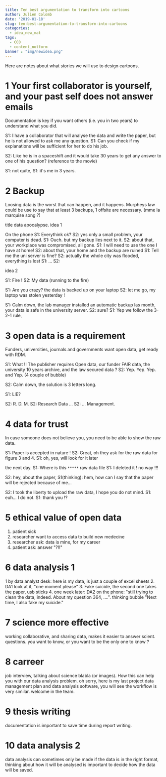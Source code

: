 ```yaml
---
title: Ten best argumentation to transform into cartoons
author: Julien Colomb
date: '2019-01-18'
slug: ten-best-argumentation-to-transform-into-cartoons
categories:
  - idea_new_mat
tags:
  - CC0
  - content_notform
banner : "img/newidea.png"    
---
```


Here are notes about what stories we will use to design cartoons.

# 1 Your first collaborator is yourself, and your past self does not answer emails

Documentation is key if you want others (i.e. you in two years) to understand what you did.

S1: I have a collaborator that will analyse the data and write the paper, but he is not allowed to ask me any question. 
S1: Can you check if my explanations will be sufficient for her to do his job.

S2: Like he is in a spaceshift and it would take 30 years to get any answer to one of his question? (reference to the movie)

S1: not quite,
S1: it's me in 3 years.

# 2 Backup

Loosing data is the worst that can happen, and it happens. Murpheys law could be use to say that at least 3 backups, 1 offsite are necessary. (mme la marquise song ?)

title data apocalypse.
 idea 1
 
On the phone
S1: Everythink ok? S2: yes only a small problem, your computer is dead.
S1: Ouch. but my backup lies next to it. S2: about that, your workplace was compromised, all gone.
S1: I will need to use the one I have at home! S2: about that, your home and the backup are ruined
S1: Tell me the uni server is fine? S2: actually the whole city was flooded, everything is lost
S1: ... S2: 

idea 2

S1: Fire !
S2: My data (running to the fire)

S1: Are you crazy? the data is backed up on your laptop
S2: let me go, my laptop was stolen yesterday !

S1: Calm down, the lab manager installed an automatic backup las month, your data is safe in the university server.
S2: sure?
S1: Yep we follow the 3-2-1 rule, 

# 3 open data is a requirement

Funders, universities, journals and governments want open data, get ready with RDM.

S1: What !! The publisher requires Open data, our funder FAIR data, the university 10 years archive, and the law secured data ?
S2: Yep. Yep. Yep. and Yep.
(4 couple of bubble)
 

S2: Calm down, the solution is 3 letters long.

S1: LIE?


S2: R. D. M.
S2: Research Data ...
S2: ... Management.

# 4 data for trust

In case someone does not believe you, you need to be able to show the raw data. 

S1: Paper is accepted in nature !
S2: Great, oh they ask for the raw data for figure 3 and 4.
S1: oh, yes, will look for it later

the next day.
S1: Where is this `*****` raw data file
S1: I deleted it ! no way !!!

S2: hey, about the paper,
S1(thinking): hem, how can I say that the paper will be rejected because of me...

S2: I took the liberty to upload the raw data, I hope you do not mind. 
S1: euh... I do not.
S1: thank you !?


# 5 ethical value of open data

1. patient sick
2. researcher want to access data to build new medecine
3. researcher ask: data is mine, for my career
3. patient ask: answer "?!!"

# 6 data analysis 1

1 by data analyst desk: here is my data, is just a couple of excel sheets
2. DA1 look at it, "one moment please"
3. Fake suicide, the second one takes the paper, usb sticks
4. one week later: DA2 on the phone: "still trying to clean the data, indeed. About my question 364, ....". thinking bubble "Next time, I also fake my suicide."  

# 7 science more effective

working collaborative, and sharing data, makes it easier to answer scient. questions. you want to know, or you want to be the only one to know ?

# 8 carreer

job interview, talking about science blabla (or images). How this can help you with our data analysis problem. oh sorry, here is my last project data management plan and data analysis software, you will see the workflow is very similar. welcome in the team.

# 9 thesis writing

documentation is important to save time during report writing.

# 10 data analysis 2

data analysis can sometimes only be made if the data is in the right format, thinking about how it will be analysed is important to decide how the data will be saved.
